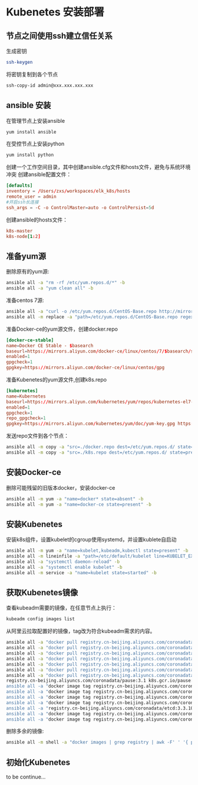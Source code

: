 # Kubenetes 安装部署

## 节点之间使用ssh建立信任关系

生成密钥

```bash
ssh-keygen
```

将密钥复制到各个节点

```bash
ssh-copy-id admin@xxx.xxx.xxx.xxx
```

## ansible 安装

在管理节点上安装ansible

```bash
yum install ansible
```

在受控节点上安装python

```bash
yum install python
```

创建一个工作空间目录，其中创建ansible.cfg文件和hosts文件，避免与系统环境冲突
创建ansible配置文件：

```conf
[defaults]
inventory = /Users/zxs/workspaces/elk_k8s/hosts
remote_user = admin
#开启ssh长连接
ssh_args = -C -o ControlMaster=auto -o ControlPersist=5d
```

创建ansible的hosts文件：

```conf
k8s-master
k8s-node[1:2]
```

## 准备yum源

删除原有的yum源:

```bash
ansible all -a "rm -rf /etc/yum.repos.d/*" -b
ansible all -a "yum clean all" -b
```

准备centos 7源:

```bash
ansible all -a "curl -o /etc/yum.repos.d/CentOS-Base.repo http://mirrors.aliyun.com/repo/Centos-7.repo" -b
ansible all -m replace -a "path=/etc/yum.repos.d/CentOS-Base.repo regexp=\$releaserver replace=7.6.1810 backup=true"
```

准备Docker-ce的yum源文件，创建docker.repo

```conf
[docker-ce-stable]
name=Docker CE Stable - $basearch
baseurl=https://mirrors.aliyun.com/docker-ce/linux/centos/7/$basearch/stable
enabled=1
gpgcheck=1
gpgkey=https://mirrors.aliyun.com/docker-ce/linux/centos/gpg
```

准备Kubenetes的yum源文件,创建k8s.repo

```conf
[kubernetes]
name=Kubernetes
baseurl=https://mirrors.aliyun.com/kubernetes/yum/repos/kubernetes-el7-x86_64/
enabled=1
gpgcheck=1
repo_gpgcheck=1
gpgkey=https://mirrors.aliyun.com/kubernetes/yum/doc/yum-key.gpg https://mirrors.aliyun.com/kubernetes/yum/doc/rpm-package-key.gpg
```

发送repo文件到各个节点：

```bash
ansible all -m copy -a "src=./docker.repo dest=/etc/yum.repos.d/ state=present" -b
ansible all -m copy -a "src=./k8s.repo dest=/etc/yum.repos.d/ state=present" -b
```

## 安装Docker-ce

删除可能残留的旧版本docker，安装docker-ce

```bash
ansible all -m yum -a "name=docker* state=absent" -b
ansible all -m yum -a "name=docker-ce state=present" -b
```

## 安装Kubenetes

安装k8s组件，设置kubelet的cgroup使用systemd，并设置kublete自启动

```bash
ansible all -m yum -a "name=kubelet,kubeadm,kubectl state=present" -b
ansible all -m lineinfile -a "path=/etc/default/kubelet line=KUBELET_EXTRA_ARGS=--cgroup-driver=systemd create=yes state=present" -b
ansible all -a "systemctl daemon-reload" -b
ansible all -a "systemctl enable kubelet" -b
ansible all -m service -a "name=kubelet state=started" -b
```

## 获取Kubenetes镜像

查看kubeadm需要的镜像，在任意节点上执行：

```bash
kubeadm config images list
```

从阿里云拉取配置好的镜像，tag改为符合kubeadm需求的内容。

```bash
ansible all -a "docker pull registry.cn-beijing.aliyuncs.com/coronadata/kube-controller-manager/1.14.1" -b &
ansible all -a "docker pull registry.cn-beijing.aliyuncs.com/coronadata/coredns:1.3.1" -b &
ansible all -a "docker pull registry.cn-beijing.aliyuncs.com/coronadata/etcd:3.3.10" -b &
ansible all -a "docker pull registry.cn-beijing.aliyuncs.com/coronadata/kube-apiserver:v1.14.1" -b &
ansible all -a "docker pull registry.cn-beijing.aliyuncs.com/coronadata/kube-proxy:v1.14.1" -b &
ansible all -a "docker pull registry.cn-beijing.aliyuncs.com/coronadata/kube-scheduler:v1.14.1" -b &
ansible all -a "docker pull registry.cn-beijing.aliyuncs.com/coronadata/pause:3.1" -b &
registry.cn-beijing.aliyuncs.com/coronadata/pause:3.1 k8s.gcr.io/pause:3.1" -b
ansible all -a "docker image tag registry.cn-beijing.aliyuncs.com/coronadata/kube-apiserver:1.14.1 k8s.gcr.io/kube-apiserver:v1.14.1" -b
ansible all -a "docker image tag registry.cn-beijing.aliyuncs.com/coronadata/kube-scheduler:1.14.1 k8s.gcr.io/kube-scheduler:v1.14.1" -b
ansible all -a "docker image tag registry.cn-beijing.aliyuncs.com/coronadata/kube-proxy:1.14.1 k8s.gcr.io/kube-proxy:v1.14.1" -b
ansible all -a "docker image tag registry.cn-beijing.aliyuncs.com/coronadata/kube-controller-manager:1.14.1 k8s.gcr.io/kube-controller-manager:v1.14.1" -b &
ansible all -a "registry.cn-beijing.aliyuncs.com/coronadata/etcd:3.3.10 k8s.gcr.io/etcd:3.3.10" -b &
ansible all -a "docker image tag registry.cn-beijing.aliyuncs.com/coronadata/etcd:3.3.10 k8s.gcr.io/etcd:3.3.10" -b &
ansible all -a "docker image tag registry.cn-beijing.aliyuncs.com/coronadata/coredns:1.3.1 k8s.gcr.io/coredns:1.3.1" -b &
```

删除多余的镜像:

```bash
ansible all -m shell -a "docker images | grep registry | awk -F' ' '{ print \$3' } '" -b
```

## 初始化Kubenetes

to be continue...